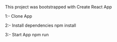 This project was bootstrapped with Create React App

1:- Clone App

2:- Install dependencies
  npm install

3:- Start App
  npm run